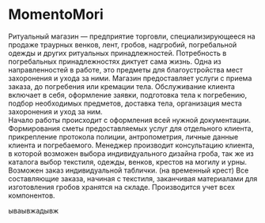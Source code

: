 # MomentoMori

Ритуальный магазин — предприятие торговли, специализирующееся на продаже траурных венков, лент, гробов, надгробий, погребальной одежды и других ритуальных принадлежностей. Потребность в погребальных принадлежностях диктует сама жизнь. 
Одна из направленностей в работе, это предметы для благоустройства мест захоронения и ухода за ними. Магазин предоставляет услуги с приема заказа, до погребения или кремации тела. 
Обслуживание клиента включает в себя, оформление заявки, подготовка тела к погребению, подбор необходимых предметов, доставка тела, организация места захоронения и уход за ним.  
Начало работы происходит с оформления всей нужной документации. Формирования сметы предоставляемых услуг для отдельного клиента, прикрепление протокола полиции, антропометрия, личные данные клиента и погребаемого. 
Менеджер производит консультацию клиента, в которой возможен выбора индивидуального дизайна гроба, так же из каталога выбор текстиля, одежды, венков, крестов на могилу и урны. Возможен заказ индивидуальной таблички. (на временный крест)
Все составляющие заказа, начиная с текстиля, заканчивая материалами для изготовления гробов хранятся на складе. Производится учет всех компонентов.

ываывжадывж
